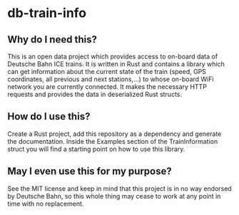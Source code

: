 # db-train-info

## Why do I need this?

This is an open data project which provides access to on-board data of Deutsche
Bahn ICE trains. It is written in Rust and contains a library which can get
information about the current state of the train (speed, GPS coordinates, all
previous and next stations,...) to whose on-board WiFi network you are currently
connected. It makes the necessary HTTP requests and provides the data in
deserialized Rust structs.

## How do I use this?

Create a Rust project, add this repository as a dependency and generate the
documentation. Inside the Examples section of the TrainInformation struct you
will find a starting point on how to use this library.

## May I even use this for my purpose?

See the MIT license and keep in mind that this project is in no way endorsed by
Deutsche Bahn, so this whole thing may cease to work at any point in time with
no replacement.
